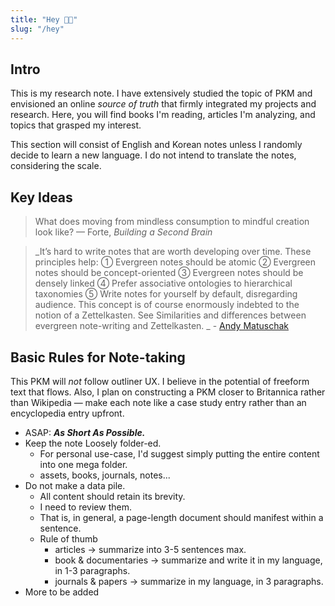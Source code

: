 ```yaml
---
title: "Hey 👋🏻"
slug: "/hey"
---
```


## Intro

This is my research note. I have extensively studied the topic of PKM and envisioned an online _source of truth_ that firmly integrated my projects and research. Here, you will find books I'm reading, articles I'm analyzing, and topics that grasped my interest.

This section will consist of English and Korean notes unless I randomly decide to learn a new language. I do not intend to translate the notes, considering the scale.

## Key Ideas

> What does moving from mindless consumption to mindful creation look like? — Forte, *Building a Second Brain*

> _It’s hard to write notes that are worth developing over time. These principles help: ① Evergreen notes should be atomic ② Evergreen notes should be concept-oriented ③ Evergreen notes should be densely linked ④ Prefer associative ontologies to hierarchical taxonomies ⑤ Write notes for yourself by default, disregarding audience. This concept is of course enormously indebted to the notion of a Zettelkasten. See Similarities and differences between evergreen note-writing and Zettelkasten. _ - [Andy Matuschak](https://notes.andymatuschak.org/Evergreen\_notes)

## Basic Rules for Note-taking
This PKM will *not* follow outliner UX. I believe in the potential of freeform text that flows. Also, I plan on constructing a PKM closer to Britannica rather than Wikipedia — make each note like a case study entry rather than an encyclopedia entry upfront.

- ASAP: ***As Short As Possible.***
- Keep the note Loosely folder-ed.
	- For personal use-case, I'd suggest simply putting the entire content into one mega folder.
	- assets, books, journals, notes...
- Do not make a data pile.
	- All content should retain its brevity.
	- I need to review them.
	- That is, in general, a page-length document should manifest within a sentence.
	- Rule of thumb
		- articles → summarize into 3-5 sentences max.
		- book & documentaries → summarize and write it in my language, in 1-3 paragraphs.
		- journals & papers → summarize in my language, in 3 paragraphs.
- More to be added
